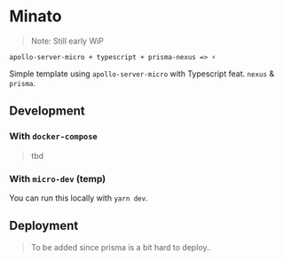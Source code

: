 # Minato

> Note: Still early WiP

```
apollo-server-micro + typescript + prisma-nexus => ⚡️
```

Simple template using `apollo-server-micro` with Typescript feat. `nexus` & `prisma`.

## Development

### With `docker-compose`

> tbd

### With `micro-dev` (temp)

You can run this locally with `yarn dev`.

## Deployment

> To be added since prisma is a bit hard to deploy..
